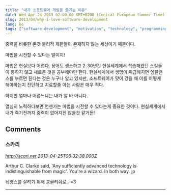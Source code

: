 ```yaml
---
title: "내가 소프트웨어 개발을 즐기는 이유"
date: Wed Apr 24 2013 02:00:00 GMT+0200 (Central European Summer Time)
slug: 2013/04/why-i-love-software-development
lang: ko
tags: ["software-development", "motivation", "technology", "programming"]
---
```


중력을 비롯한 온갖 물리적 제한들이 존재하지 않는 세상이기 때문이다.

마법을 시전할 수 있다는 말이지!

마법은 현실보다 어렵다. 용어도 생소하고 2-30년간 현실세계에서 학습해왔던 스킬들이 통하지 않고 새로운 것을 공부해야만 한다. 현실세계에서 생명이 위급해지면 엠뷸런스를 부르면 된다는 것은 누구나 알고 있지만, 소프트웨어가 맛이 갔을 때 이를 어떻게 해야하는지 진단하고 치료할줄 아는 사람은 매우 적다.

하지만 얼마나 어렵느냐는 내가 알 바 아니다.

열심히 노력하다보면 언젠가는 마법을 시전할 수 있다는게 중요한 것이다. 현실세계에서 내가 죽기전까지 중력이 없어지진 않을것 같거든!

## Comments

### 스카리
*http://scari.net*
*2013-04-25T06:32:38.000Z*

Arthur C. Clarke said, 'Any sufficiently advanced technology is indistinguishable from magic'.
You're a wizard. In both way. ;p

뉘앙스를 살리기 위해 콩글리쉬로.. =3

---

